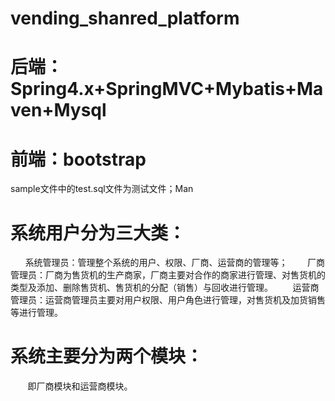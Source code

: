 # vending_shanred_platform
# 后端：Spring4.x+SpringMVC+Mybatis+Maven+Mysql
# 前端：bootstrap
 
 sample文件中的test.sql文件为测试文件；Man
 
# 系统用户分为三大类：
        系统管理员：管理整个系统的用户、权限、厂商、运营商的管理等；
        厂商管理员：厂商为售货机的生产商家，厂商主要对合作的商家进行管理、对售货机的类型及添加、删除售货机、售货机的分配（销售）与回收进行管理。
        运营商管理员：运营商管理员主要对用户权限、用户角色进行管理，对售货机及加货销售等进行管理。
 
# 系统主要分为两个模块：
        即厂商模块和运营商模块。
 
